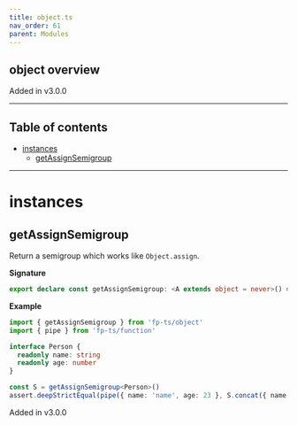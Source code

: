 ```yaml
---
title: object.ts
nav_order: 61
parent: Modules
---
```


## object overview

Added in v3.0.0

---

<h2 class="text-delta">Table of contents</h2>

- [instances](#instances)
  - [getAssignSemigroup](#getassignsemigroup)

---

# instances

## getAssignSemigroup

Return a semigroup which works like `Object.assign`.

**Signature**

```ts
export declare const getAssignSemigroup: <A extends object = never>() => Semigroup<A>
```

**Example**

```ts
import { getAssignSemigroup } from 'fp-ts/object'
import { pipe } from 'fp-ts/function'

interface Person {
  readonly name: string
  readonly age: number
}

const S = getAssignSemigroup<Person>()
assert.deepStrictEqual(pipe({ name: 'name', age: 23 }, S.concat({ name: 'name', age: 24 })), { name: 'name', age: 24 })
```

Added in v3.0.0
